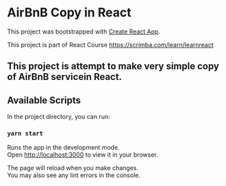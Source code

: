# AirBnB Copy in React

This project was bootstrapped with [Create React App](https://github.com/facebook/create-react-app).

This project is part of React Course https://scrimba.com/learn/learnreact

## This project is attempt to make very simple copy of AirBnB servicein React. 


## Available Scripts

In the project directory, you can run:

### `yarn start`

Runs the app in the development mode.\
Open [http://localhost:3000](http://localhost:3000) to view it in your browser.

The page will reload when you make changes.\
You may also see any lint errors in the console.